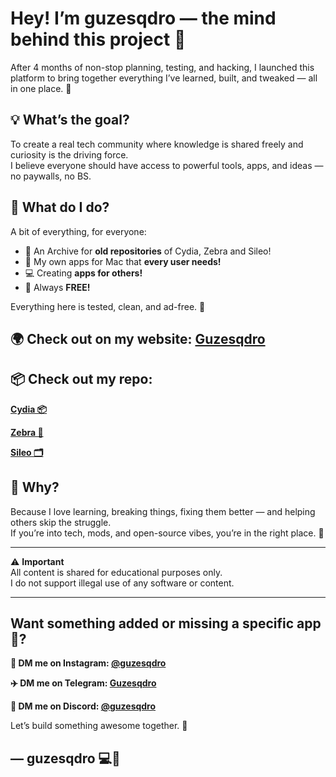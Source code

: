 # Hey! I’m guzesqdro — the mind behind this project 🥳

After 4 months of non-stop planning, testing, and hacking, I launched this platform to bring together everything I’ve learned, built, and tweaked — all in one place. 🚀

## 💡 What’s the goal?

To create a real tech community where knowledge is shared freely and curiosity is the driving force.  
I believe everyone should have access to powerful tools, apps, and ideas — no paywalls, no BS.

## 🔧 What do I do?

A bit of everything, for everyone:  

- 📱 An Archive for **old repositories** of Cydia, Zebra and Sileo!
- 🍏 My own apps for Mac that **every user needs!**
- 💻 Creating **apps for others!**
- 🎁 Always **FREE!** 

Everything here is tested, clean, and ad-free. 🧼

## 🌍 Check out on my website: [Guzesqdro](https://guzesqdro.github.io)

## 📦 Check out my repo:

**[Cydia 📦](https://shorturl.at/Gg92V)**

**[Zebra 🦓](https://shorturl.at/VvTXF)**

**[Sileo 🗂️](https://shorturl.at/AAM0G)**

## 🧠 Why?

Because I love learning, breaking things, fixing them better — and helping others skip the struggle.  
If you’re into tech, mods, and open-source vibes, you’re in the right place. 🤝

---

⚠️ **Important**  
All content is shared for educational purposes only.  
I do not support illegal use of any software or content.

---

## Want something added or missing a specific app 🤔?

**📲 DM me on Instagram: [@guzesqdro](https://instagram.com/guzesqdro)**

**✈️ DM me on Telegram: [Guzesqdro](https://t.me/guzesqdro)**

**🤖 DM me on Discord: [@guzesqdro](https://discord.gg/ZsvRvNY7)**

Let’s build something awesome together. 🥳
## — guzesqdro 💻🧪
